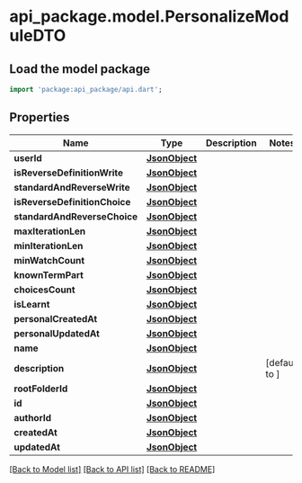 # api_package.model.PersonalizeModuleDTO

## Load the model package
```dart
import 'package:api_package/api.dart';
```

## Properties
Name | Type | Description | Notes
------------ | ------------- | ------------- | -------------
**userId** | [**JsonObject**](.md) |  | 
**isReverseDefinitionWrite** | [**JsonObject**](.md) |  | 
**standardAndReverseWrite** | [**JsonObject**](.md) |  | 
**isReverseDefinitionChoice** | [**JsonObject**](.md) |  | 
**standardAndReverseChoice** | [**JsonObject**](.md) |  | 
**maxIterationLen** | [**JsonObject**](.md) |  | 
**minIterationLen** | [**JsonObject**](.md) |  | 
**minWatchCount** | [**JsonObject**](.md) |  | 
**knownTermPart** | [**JsonObject**](.md) |  | 
**choicesCount** | [**JsonObject**](.md) |  | 
**isLearnt** | [**JsonObject**](.md) |  | 
**personalCreatedAt** | [**JsonObject**](.md) |  | 
**personalUpdatedAt** | [**JsonObject**](.md) |  | 
**name** | [**JsonObject**](.md) |  | 
**description** | [**JsonObject**](.md) |  | [default to ]
**rootFolderId** | [**JsonObject**](.md) |  | 
**id** | [**JsonObject**](.md) |  | 
**authorId** | [**JsonObject**](.md) |  | 
**createdAt** | [**JsonObject**](.md) |  | 
**updatedAt** | [**JsonObject**](.md) |  | 

[[Back to Model list]](../README.md#documentation-for-models) [[Back to API list]](../README.md#documentation-for-api-endpoints) [[Back to README]](../README.md)


